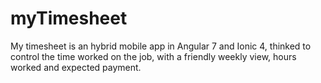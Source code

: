 # myTimesheet
My timesheet is an hybrid mobile app in Angular 7 and Ionic 4, thinked to control the time worked on the job, with a friendly weekly view, hours worked and expected payment.
